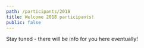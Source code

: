 ```yaml
---
path: /participants/2018
title: Welcome 2018 participants!
public: false
---
```

Stay tuned - there will be info for you here eventually!
